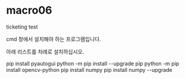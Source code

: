 # macro06
ticketing test

cmd 창에서 설치해야 하는 프로그램입니다.

아래 리스트를 차례로 설치하십시오.


pip install pyautogui
python -m pip install --upgrade pip
python -m pip install opencv-python
pip install numpy
pip install numpy --upgrade
